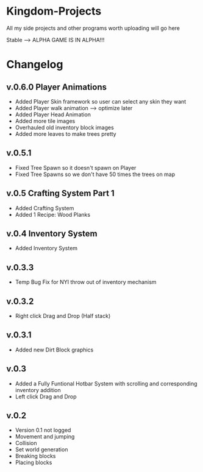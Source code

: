 # Kingdom-Projects
All my side projects and other programs worth uploading will go here


Stable --> ALPHA
GAME IS IN ALPHA!!!



# Changelog

## v.0.6.0 Player Animations
+ Added Player Skin framework so user can select any skin they want
+ Added Player walk animation --> optimize later
+ Added Player Head Animation
+ Added more tile images
+ Overhauled old inventory block images
+ Added more leaves to make trees pretty

## v.0.5.1
+ Fixed Tree Spawn so it doesn't spawn on Player
+ Fixed Tree Spawns so we don't have 50 times the trees on map

## v.0.5 Crafting System Part 1
+ Added Crafting System
+ Added 1 Recipe: Wood Planks

## v.0.4 Inventory System
+ Added Inventory System

## v.0.3.3
+ Temp Bug Fix for NYI throw out of inventory mechanism

## v.0.3.2
+ Right click Drag and Drop (Half stack)

## v.0.3.1
+ Added new Dirt Block graphics

## v.0.3
+ Added a Fully Funtional Hotbar System with scrolling and corresponding inventory addition
+ Left click Drag and Drop

## v.0.2
+ Version 0.1 not logged
+ Movement and jumping
+ Collision
+ Set world generation
+ Breaking blocks
+ Placing blocks
